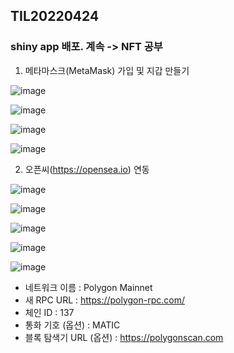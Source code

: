 ## TIL20220424

### shiny app 배포. 계속 -> NFT 공부

1. 메타마스크(MetaMask) 가입 및 지갑 만들기
   
![image](https://user-images.githubusercontent.com/72383349/164954735-7b40dccf-1d23-4d4f-ae05-efcde5d15f61.png)

![image](https://user-images.githubusercontent.com/72383349/164954801-56ddaee4-529e-4813-8151-48d33ceee306.png)

![image](https://user-images.githubusercontent.com/72383349/164954808-cfbd8c34-d481-4a6e-87b0-4ae7f8f26779.png)

![image](https://user-images.githubusercontent.com/72383349/164955123-7ff84285-bf8a-4c57-854a-673bfdcd34f3.png)

2. 오픈씨(https://opensea.io) 연동

![image](https://user-images.githubusercontent.com/72383349/164956066-1e366401-0eea-4dba-a234-a74e9826f5fc.png)

![image](https://user-images.githubusercontent.com/72383349/164956084-0cb8176b-183e-4cd6-b23d-f12e6f125446.png)

![image](https://user-images.githubusercontent.com/72383349/164956106-a33eefa0-26c7-43af-a6b1-17bc4a44da55.png)

![image](https://user-images.githubusercontent.com/72383349/164956173-8cad3115-09a8-46ad-83e8-b3799167da9b.png)

![image](https://user-images.githubusercontent.com/72383349/164956209-d24a4181-7d55-466c-9403-2398e4ede317.png)

  - 네트워크 이름 : Polygon Mainnet
  - 새 RPC URL : https://polygon-rpc.com/
  - 체인 ID : 137
  - 통화 기호 (옵션) : MATIC
  - 블록 탐색기 URL (옵션) : https://polygonscan.com

